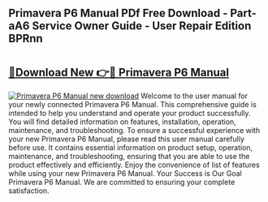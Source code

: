 ## Primavera P6 Manual PDf Free Download - Part-aA6 Service Owner Guide - User Repair Edition BPRnn

# <h2><a href="http://bc98496.oget.top/?id=Primavera+P6+Manual">🔗Download New 👉🔴 Primavera P6 Manual</a></h2>

[![Primavera P6 Manual new download](https://i.imgur.com/5g1atiW.png)](http://bc98496.oget.top/?id=Primavera+P6+Manual)
Welcome to the user manual for your newly connected Primavera P6 Manual. This comprehensive guide is intended to help you understand and operate your product successfully. You will find detailed information on features, installation, operation, maintenance, and troubleshooting. To ensure a successful experience with your new Primavera P6 Manual, please read this user manual carefully before use. It contains essential information on product setup, operation, maintenance, and troubleshooting, ensuring that you are able to use the product effectively and efficiently. Enjoy the convenience of list of features while using your new Primavera P6 Manual. Your Success is Our Goal Primavera P6 Manual. We are committed to ensuring your complete satisfaction.
